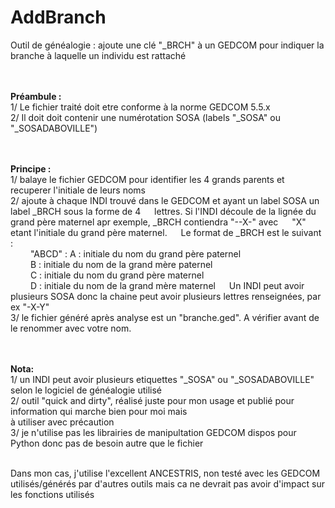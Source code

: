 # AddBranch
Outil de généalogie : ajoute une clé "_BRCH" à un GEDCOM pour indiquer la branche à laquelle un individu est rattaché

<br><br><b>Préambule :</b>
<br>1/ Le fichier traité doit etre conforme à la norme GEDCOM 5.5.x
<br>2/ Il doit doit contenir une numérotation SOSA (labels "_SOSA" ou "_SOSADABOVILLE")

<br><br><b>Principe : </b>
<br>1/ balaye le fichier GEDCOM pour identifier les 4 grands parents et recuperer l'initiale de leurs noms
<br>2/ ajoute à chaque INDI trouvé dans le GEDCOM et ayant un label SOSA un label _BRCH sous la forme de 4 
&emsp;   lettres. Si l'INDI découle de la lignée du grand père maternel apr exemple, _BRCH contiendra "--X-" avec 
&emsp;   "X" etant l'initiale du grand père maternel. 
&emsp;   Le format de _BRCH est le suivant :
<br>&emsp;&emsp;      "ABCD" :  A : initiale du nom du grand père paternel
<br>&emsp;&emsp;                B : initiale du nom de la grand mère paternel
<br>&emsp;&emsp;                C : initiale du nom du grand père maternel
<br>&emsp;&emsp;                D : initiale du nom de la grand mère maternel
&emsp;    Un INDI peut avoir plusieurs SOSA donc la chaine peut avoir plusieurs lettres renseignées, par ex "-X-Y"
<br>3/ le fichier généré après analyse est un "branche.ged". A vérifier avant de le renommer avec votre nom.

<br><br><b>Nota:</b>
<br>1/ un INDI peut avoir plusieurs etiquettes "_SOSA" ou "_SOSADABOVILLE" selon le logiciel de généalogie utilisé
<br>2/ outil "quick and dirty", réalisé juste pour mon usage et publié pour information qui marche bien pour moi mais 
<br>    à utiliser avec précaution
<br>3/ je n'utilise pas les librairies de manipultation GEDCOM dispos pour Python donc pas de besoin autre que le fichier

<br>Dans mon cas, j'utilise l'excellent ANCESTRIS, non testé avec les GEDCOM utilisés/générés par d'autres outils mais
ca ne devrait pas avoir d'impact sur les fonctions utilisés
